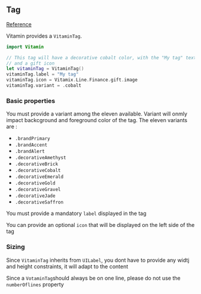 ## Tag
[Reference](https://www.decathlon.design/726f8c765/p/129f57-tag/b/1008b6)

Vitamin provides a `VitaminTag`.

```swift
import Vitamin

// This tag will have a decorative cobalt color, with the "My tag" text
// and a gift icon
let vitaminTag = VitaminTag()
vitaminTag.label = "My tag"
vitaminTag.icon = Vitamix.Line.Finance.gift.image
vitaminTag.variant = .cobalt
```

### Basic properties

You must provide a variant among the eleven available. Variant will onmly impact backcground and foreground color of the tag.
The eleven variants are :
- `.brandPrimary`
- `.brandAccent`
- `.brandAlert`
- `.decorativeAmethyst`
- `.decorativeBrick`
- `.decorativeCobalt`
- `.decorativeEmerald`
- `.decorativeGold`
- `.decorativeGravel`
- `.decorativeJade`
- `.decorativeSaffron`

You must provide a mandatory `label` displayed in the tag

You can provide an optional `icon` that will be displayed on the left side of the tag


### Sizing

Since `VitaminTag` inherits from `UILabel`, you dont have to provide any widtj and height constraints, it will adapt to the content

Since a `VotaminTag`should always be on one line, please do not use the `numberOflines` property
